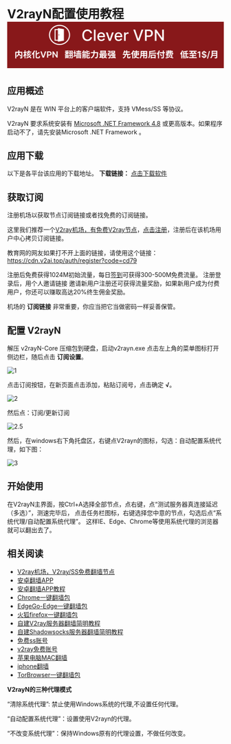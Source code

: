 V2rayN配置使用教程
[![](vpn-wiki/clever-vpn.png)](https://www.clever-vpn.net)
============

应用概述
----

V2rayN 是在 WIN 平台上的客户端软件，支持 VMess/SS 等协议。 

V2rayN 要求系统安装有 [Microsoft .NET Framework 4.8](https://dotnet.microsoft.com/download/dotnet-framework/thank-you/net48-web-installer) 或更高版本。如果程序启动不了，请先安装Microsoft .NET Framework 。

应用下载
----

以下是各平台该应用的下载地址。 **下载链接：** [点击下载软件](https://d1.88888811.xyz/v2rayn.zip)

获取订阅
----

注册机场以获取节点订阅链接或者找免费的订阅链接。

这里我们推荐一个[V2ray机场，有免费V2ray节点](https://github.com/vpn-wiki/fanqiang/wiki/V2ray%E6%9C%BA%E5%9C%BA)，[点击注册](https://w1.v2ai.top/auth/register?code=cd79)，注册后在该机场用户中心拷贝订阅链接。

教育网的网友如果打不开上面的链接，请使用这个链接：
https://cdn.v2ai.top/auth/register?code=cd79

注册后免费获得1024M初始流量，每日[签到](https://raw.githubusercontent.com/bannedbook/fanqiang/master/v2ss/images/checkin.jpg)可获得300-500M免费流量。
注册登录后，用个人邀请链接 邀请新用户注册还可获得流量奖励，如果新用户成为付费用户，你还可以赚取高达20%终生佣金奖励。

机场的 **订阅链接** 非常重要，你应当把它当做密码一样妥善保管。

配置 V2rayN
---------

解压 v2rayN-Core 压缩包到硬盘，启动v2rayn.exe 点击左上角的菜单图标打开侧边栏，随后点击 **订阅设置**。 

![1](https://v2free.org/docs/SSPanel/Windows/V2RayN_files/v2rayN1.png) 

点击订阅按钮，在新页面点击添加，粘贴订阅号，点击确定 **√**。 

![2](https://v2free.org/docs/SSPanel/Windows/V2RayN_files/v2rayN2.png)

然后点：订阅/更新订阅

![2.5](https://v2free.org/docs/SSPanel/Windows/V2RayN_files/v2rayN2.5.jpg)

然后，在windows右下角托盘区，右键点V2rayn的图标，勾选：自动配置系统代理，如下图：

![3](https://v2free.org/docs/SSPanel/Windows/V2RayN_files/v2rayN3.png)

开始使用
----
在V2rayN主界面，按Ctrl+A选择全部节点，点右键，点“测试服务器真连接延迟（多选）”，测速完毕后，
点击任务栏图标，右键选择您中意的节点，勾选后点“系统代理/自动配置系统代理”。 
这样IE、Edge、Chrome等使用系统代理的浏览器就可以翻出去了。

## 相关阅读
*   [V2ray机场，V2ray/SS免费翻墙节点](https://github.com/vpn-wiki/fanqiang/wiki/V2ray%E6%9C%BA%E5%9C%BA)
*   [安卓翻墙APP](https://github.com/vpn-wiki/fanqiang/wiki/%E5%AE%89%E5%8D%93%E7%BF%BB%E5%A2%99%E8%BD%AF%E4%BB%B6)
*   [安卓翻墙APP教程](https://github.com/vpn-wiki/fanqiang/tree/master/android)
*   [Chrome一键翻墙包](https://github.com/vpn-wiki/fanqiang/wiki/Chrome%E4%B8%80%E9%94%AE%E7%BF%BB%E5%A2%99%E5%8C%85)
*   [EdgeGo-Edge一键翻墙包](https://github.com/vpn-wiki/fanqiang/tree/master/EdgeGo)
*   [火狐firefox一键翻墙包](https://github.com/vpn-wiki/fanqiang/wiki/%E7%81%AB%E7%8B%90firefox%E4%B8%80%E9%94%AE%E7%BF%BB%E5%A2%99%E5%8C%85)
*   [自建V2ray服务器翻墙简明教程](https://github.com/vpn-wiki/fanqiang/blob/master/v2ss/%E8%87%AA%E5%BB%BAV2ray%E6%9C%8D%E5%8A%A1%E5%99%A8%E7%AE%80%E6%98%8E%E6%95%99%E7%A8%8B.md)
*   [自建Shadowsocks服务器翻墙简明教程](https://github.com/vpn-wiki/fanqiang/blob/master/v2ss/%E8%87%AA%E5%BB%BAShadowsocks%E6%9C%8D%E5%8A%A1%E5%99%A8%E7%AE%80%E6%98%8E%E6%95%99%E7%A8%8B.md)
*   [免费ss账号](https://github.com/vpn-wiki/fanqiang/wiki/%E5%85%8D%E8%B4%B9ss%E8%B4%A6%E5%8F%B7)
*   [v2ray免费账号](https://github.com/vpn-wiki/fanqiang/wiki/v2ray%E5%85%8D%E8%B4%B9%E8%B4%A6%E5%8F%B7)
*   [苹果电脑MAC翻墙](https://github.com/vpn-wiki/fanqiang/wiki/%E8%8B%B9%E6%9E%9C%E7%94%B5%E8%84%91MAC%E7%BF%BB%E5%A2%99)
*   [iphone翻墙](https://github.com/vpn-wiki/fanqiang/wiki/iphone%E7%BF%BB%E5%A2%99)
*   [TorBrowser一键翻墙包](https://github.com/vpn-wiki/fanqiang/wiki/TorBrowser%E4%B8%80%E9%94%AE%E7%BF%BB%E5%A2%99%E5%8C%85)

**V2rayN的三种代理模式**

“清除系统代理”: 禁止使用Windows系统的代理,不设置任何代理。

“自动配置系统代理”：设置使用V2rayn的代理。

“不改变系统代理”：保持Windows原有的代理设置，不做任何改变。
